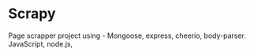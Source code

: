 # Scrapy
Page scrapper project using -
Mongoose, express, cheerio, body-parser.
JavaScript, node.js, 

